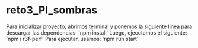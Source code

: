 # reto3_PI_sombras
Para inicializar proyecto, abrimos terminal y ponemos la siguiente linea para descargar las dependencias: 'npm install'
Luego, ejecutamos el siguiente: 'npm i r3f-perf'
Para ejecutar, usamos: 'npm run start'
